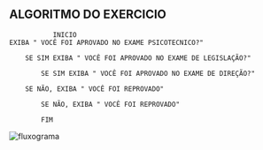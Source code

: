 ## ALGORITMO DO EXERCICIO
                       
		       INICIO
	EXIBA " VOCÊ FOI APROVADO NO EXAME PSICOTECNICO?"
		
		SE SIM EXIBA " VOCÊ FOI APROVADO NO EXAME DE LEGISLAÇÃO?"

			SE SIM EXIBA " VOCÊ FOI APROVADO NO EXAME DE DIREÇÃO?"

		SE NÃO, EXIBA " VOCÊ FOI REPROVADO"

			SE NÃO, EXIBA " VOCÊ FOI REPROVADO"

			FIM	

![fluxograma](https://user-images.githubusercontent.com/104045633/168196889-6bacf3c4-2589-4abd-b807-f2fb0357a849.png)

